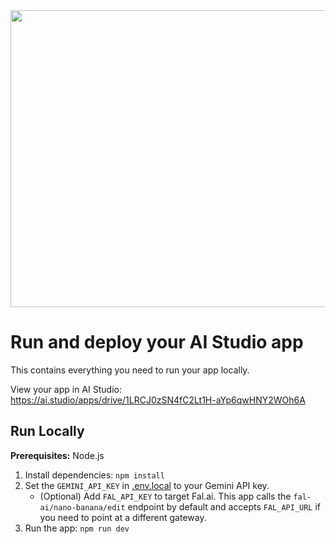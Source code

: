 <div align="center">
<img width="1200" height="475" alt="GHBanner" src="https://github.com/user-attachments/assets/0aa67016-6eaf-458a-adb2-6e31a0763ed6" />
</div>

# Run and deploy your AI Studio app

This contains everything you need to run your app locally.

View your app in AI Studio: https://ai.studio/apps/drive/1LRCJ0zSN4fC2Lt1H-aYp6qwHNY2WOh6A

## Run Locally

**Prerequisites:**  Node.js


1. Install dependencies:
   `npm install`
2. Set the `GEMINI_API_KEY` in [.env.local](.env.local) to your Gemini API key.
   - (Optional) Add `FAL_API_KEY` to target Fal.ai. This app calls the `fal-ai/nano-banana/edit` endpoint by default and accepts `FAL_API_URL` if you need to point at a different gateway.
3. Run the app:
   `npm run dev`
